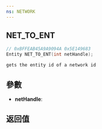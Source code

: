 ```yaml
---
ns: NETWORK
---
```

## NET_TO_ENT

```c
// 0xBFFEAB45A9A9094A 0x5E149683
Entity NET_TO_ENT(int netHandle);
```

```
gets the entity id of a network id  
```

## 參數
* **netHandle**: 

## 返回值
